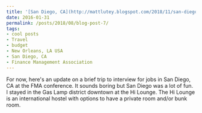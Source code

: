 ```yaml
---
title: '[San Diego, CA](http://mattlutey.blogspot.com/2018/11/san-diego-ca.html)'
date: 2016-01-31
permalink: /posts/2018/08/blog-post-7/
tags:
- cool posts
- Travel
- budget
- New Orleans, LA USA
- San Diego, CA
- Finance Management Association
---
```


 For now, here's an update on a brief trip to interview for jobs in San Diego, CA at the FMA conference. It sounds boring but San Diego was a lot of fun. I stayed in the Gas Lamp district downtown at the Hi Lounge. The Hi Lounge is an international hostel with options to have a private room and/or bunk room.
